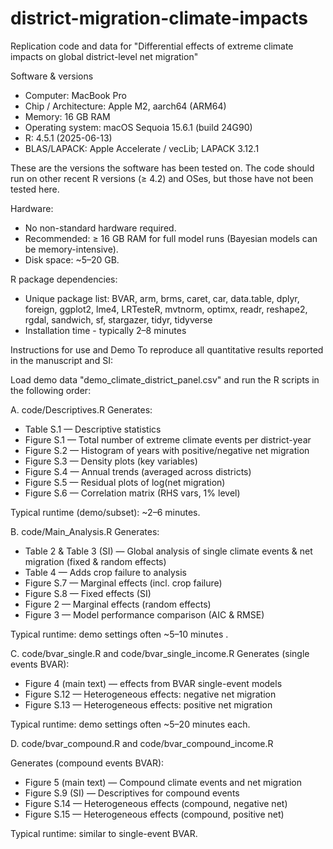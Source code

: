 # district-migration-climate-impacts
Replication code and data for "Differential effects of extreme climate impacts on global district-level net migration"

Software & versions
- Computer: MacBook Pro
- Chip / Architecture: Apple M2, aarch64 (ARM64)
- Memory: 16 GB RAM
- Operating system: macOS Sequoia 15.6.1 (build 24G90)
- R: 4.5.1 (2025-06-13)
- BLAS/LAPACK: Apple Accelerate / vecLib; LAPACK 3.12.1

These are the versions the software has been tested on. The code should run on other recent R versions (≥ 4.2) and OSes, but those have not been tested here.

Hardware:
- No non-standard hardware required.
- Recommended: ≥ 16 GB RAM for full model runs (Bayesian models can be memory-intensive).
- Disk space: ~5–20 GB.

R package dependencies:
- Unique package list: BVAR, arm, brms, caret, car, data.table, dplyr, foreign, ggplot2, lme4, LRTesteR, mvtnorm, optimx, readr, reshape2, rgdal, sandwich, sf, stargazer, tidyr, tidyverse
- Installation time - typically 2–8 minutes

Instructions for use and Demo
To reproduce all quantitative results reported in the manuscript and SI:

Load demo data "demo_climate_district_panel.csv" and run the R scripts in the following order:

A. code/Descriptives.R
Generates:
- Table S.1 — Descriptive statistics 
- Figure S.1 — Total number of extreme climate events per district-year 
- Figure S.2 — Histogram of years with positive/negative net migration 
- Figure S.3 — Density plots (key variables) 
- Figure S.4 — Annual trends (averaged across districts)
- Figure S.5 — Residual plots of log(net migration) 
- Figure S.6 — Correlation matrix (RHS vars, 1% level)

Typical runtime (demo/subset): ~2–6 minutes.

B. code/Main_Analysis.R
Generates:
- Table 2 & Table 3 (SI) — Global analysis of single climate events & net migration (fixed & random effects)
- Table 4 — Adds crop failure to analysis
- Figure S.7 — Marginal effects (incl. crop failure)
- Figure S.8 — Fixed effects (SI) 
- Figure 2 — Marginal effects (random effects)
- Figure 3 — Model performance comparison (AIC & RMSE)

Typical runtime: demo settings often ~5–10 minutes .

C. code/bvar_single.R and code/bvar_single_income.R
Generates (single events BVAR):
- Figure 4 (main text) — effects from BVAR single-event models
- Figure S.12 — Heterogeneous effects: negative net migration
- Figure S.13 — Heterogeneous effects: positive net migration 

Typical runtime: demo settings often ~5–20 minutes each.

D. code/bvar_compound.R and code/bvar_compound_income.R

Generates (compound events BVAR):
- Figure 5 (main text) — Compound climate events and net migration
- Figure S.9 (SI) — Descriptives for compound events 
- Figure S.14 — Heterogeneous effects (compound, negative net)
- Figure S.15 — Heterogeneous effects (compound, positive net)

Typical runtime: similar to single-event BVAR.
